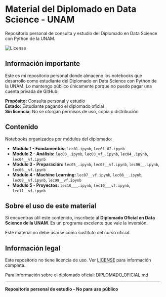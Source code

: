 # Material del Diplomado en Data Science - UNAM

Repositorio personal de consulta y estudio del Diplomado en Data Science con Python de la UNAM.

![License](https://img.shields.io/badge/License-No%20License-red.svg)

## Información importante

Este es mi repositorio personal donde almaceno los notebooks que desarrollo como estudiante del Diplomado en Data Science con Python de la UNAM. Lo mantengo público únicamente porque no puedo pagar una cuenta privada de GitHub.

**Propósito:** Consulta personal y estudio  
**Estado:** Estudiante pagando el diplomado oficial  
**Sin licencia:** No se otorgan permisos de uso, copia o distribución

## Contenido

Notebooks organizados por módulos del diplomado:

- **Módulo 1 - Fundamentos:** `lec01.ipynb`, `lec01_02.ipynb`
- **Módulo 2 - Análisis:** `lec03_.ipynb`, `lec03_vf_.ipynb`, `lec04_.ipynb`, `lec04__vf.ipynb`
- **Módulo 3 - Preparación:** `lec05_.ipynb`, `lec05__vf.ipynb`, `lec06__.ipynb`, `lec06__vf.ipynb`
- **Módulo 4 - Machine Learning:** `lec07__vf.ipynb`, `lec08__.ipynb`, `lec08__vf.ipynb`, `lec09__vf.ipynb`
- **Módulo 5 - Proyectos:** `lec10___.ipynb`, `lec10___vf.ipynb`, `lec11__vf.ipynb`

## Sobre el uso de este material

Si encuentras útil este contenido, inscríbete al **Diplomado Oficial en Data Science de la UNAM**. Es un programa excelente que vale la inversión.

Este material no debe usarse como sustituto del curso oficial.

## Información legal

Este repositorio no tiene licencia de uso. Ver [LICENSE](LICENSE) para información completa.

Para información sobre el diplomado oficial: [DIPLOMADO_OFICIAL.md](DIPLOMADO_OFICIAL.md)

---

**Repositorio personal de estudio - No para uso público**